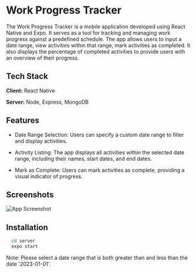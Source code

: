 
# Work Progress Tracker

The Work Progress Tracker is a mobile application developed using React Native and Expo. It serves as a tool for tracking and managing work progress against a predefined schedule. The app allows users to input a date range, view activities within that range, mark activities as completed. It also displays the percentage of completed activities to provide users with an overview of their progress.


## Tech Stack

**Client:** React Native

**Server:** Node, Express, MongoDB
## Features


- Date Range Selection: Users can specify a custom date range to filter and display activities.

- Activity Listing: The app displays all activities within the selected date range, including their names, start dates, and end dates.

- Mark as Complete: Users can mark activities as complete, providing a visual indicator of progress.
## Screenshots

![App Screenshot](https://via.placeholder.com/468x300?text=App+Screenshot+Here)


## Installation

```bash
  cd server
  expo start
```

Note: Please select a date range that is both greater than and less than the date '2023-01-01'.